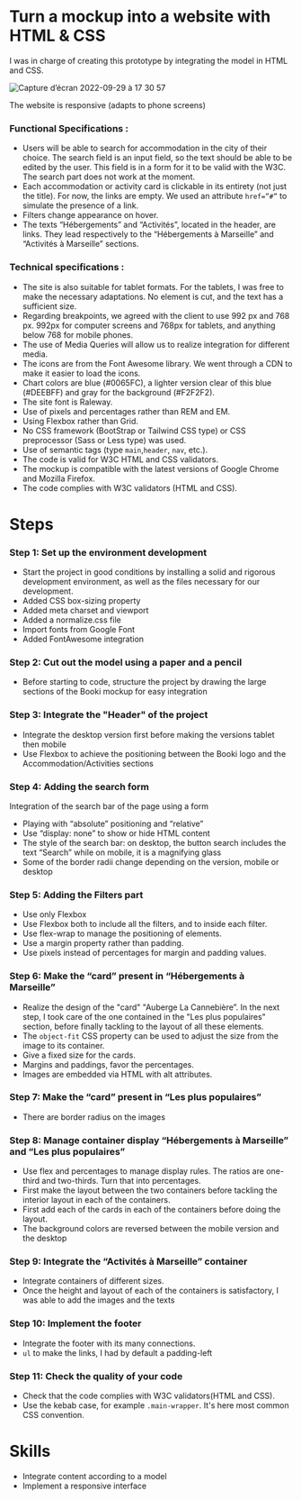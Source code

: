 # Turn a mockup into a website with HTML & CSS

I was in charge of creating this prototype by integrating the model in HTML and CSS.

![Capture d’écran 2022-09-29 à 17 30 57](https://user-images.githubusercontent.com/91191428/193087995-474dd5e3-2fc7-4602-848d-8e311859a000.png)

The website is responsive (adapts to phone screens)

### Functional Specifications : ###
- Users will be able to search for accommodation in the city of their choice. The search field is an input field, so the text should be able to be edited by the user. This field is in a form for it to be valid with the W3C. The search part does not work at the moment.
- Each accommodation or activity card is clickable in its entirety (not just the title). For now, the links are empty. We used an attribute `href=”#”` to simulate the presence of a link.
- Filters change appearance on hover.
- The texts “Hébergements” and “Activités”, located in the header, are links. They lead respectively to the “Hébergements à Marseille” and “Activités à Marseille” sections.

### Technical specifications : ###
- The site is also suitable for tablet formats. For the tablets, I was free to make the necessary adaptations. No element is cut, and the text has a sufficient size.
- Regarding breakpoints, we agreed with the client to use 992 px and 768 px.
992px for computer screens and 768px for tablets, and anything below 768 for mobile phones.
- The use of Media Queries will allow us to realize
integration for different media.
- The icons are from the Font Awesome library. We went through a CDN to make it easier to load the icons.
- Chart colors are blue (#0065FC), a lighter version clear of this blue (#DEEBFF) and gray for the background (#F2F2F2).
- The site font is Raleway.
- Use of pixels and percentages rather than REM and EM.
- Using Flexbox rather than Grid.
- No CSS framework (BootStrap or Tailwind CSS type) or CSS preprocessor (Sass or Less type) was used.
- Use of semantic tags (type `main`,`header`, `nav`, etc.).
- The code is valid for W3C HTML and CSS validators.
- The mockup is compatible with the latest versions of Google Chrome and Mozilla Firefox.
- The code complies with W3C validators (HTML and CSS).

# Steps

### Step 1: Set up the environment development ###
- Start the project in good conditions by installing a solid and rigorous development environment, as well as the files necessary for our development.
- Added CSS box-sizing property
- Added meta charset and viewport
- Added a normalize.css file
- Import fonts from Google Font
- Added FontAwesome integration
### Step 2: Cut out the model using a paper and a pencil ###
- Before starting to code, structure the project by drawing the large sections of the Booki mockup for easy integration
### Step 3: Integrate the "Header" of the project ###
- Integrate the desktop version first before making the versions tablet then mobile
- Use Flexbox to achieve the positioning between the Booki logo and the Accommodation/Activities sections
### Step 4: Adding the search form ###
Integration of the search bar of the page using a form
- Playing with “absolute” positioning and “relative”
- Use “display: none” to show or hide HTML content
- The style of the search bar: on desktop, the button search includes the text “Search” while on mobile, it is a magnifying glass
- Some of the border radii change depending on the version, mobile or desktop
### Step 5: Adding the Filters part ###
- Use only Flexbox
- Use Flexbox both to include all the filters, and to inside each filter.
- Use flex-wrap to manage the positioning of elements.
- Use a margin property rather than padding.
- Use pixels instead of percentages for margin and padding values.
### Step 6: Make the “card” present in “Hébergements à Marseille” ###
- Realize the design of the "card" "Auberge La Cannebière”. In the next step, I took care of the one contained in the "Les plus populaires" section, before finally tackling to the layout of all these elements.
- The `object-fit` CSS property can be used to adjust the size from the image to its container.
- Give a fixed size for the cards.
- Margins and paddings, favor the percentages.
- Images are embedded via HTML with alt attributes.
### Step 7: Make the “card” present in “Les plus populaires” ###
- There are border radius on the images
### Step 8: Manage container display “Hébergements à Marseille” and “Les plus populaires” ###
- Use flex and percentages to manage display rules. The ratios are one-third and two-thirds. Turn that into percentages.
- First make the layout between the two containers before tackling the interior layout in each of the containers.
- First add each of the cards in each of the containers before doing the layout.
- The background colors are reversed between the mobile version and the desktop
### Step 9: Integrate the “Activités à Marseille” container ###
- Integrate containers of different sizes.
- Once the height and layout of each of the containers is satisfactory, I was able to add the images and the texts
### Step 10: Implement the footer ###
- Integrate the footer with its many connections.
- `ul` to make the links, I had by default a padding-left
### Step 11: Check the quality of your code ###
- Check that the code complies with W3C validators(HTML and CSS).
- Use the kebab case, for example `.main-wrapper`. It's here most common CSS convention.

# Skills
- Integrate content according to a model
- Implement a responsive interface
